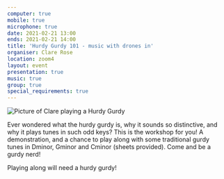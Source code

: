```yaml
---
computer: true
mobile: true
microphone: true
date: 2021-02-21 13:00
ends: 2021-02-21 14:00
title: 'Hurdy Gurdy 101 - music with drones in'
organiser: Clare Rose
location: zoom4
layout: event
presentation: true
music: true
group: true
special_requirements: true
---
```

![Picture of Clare playing a Hurdy Gurdy]({{site.baseurl}}/assets/event_hurdy.jpg)

Ever wondered what the hurdy gurdy is, why it sounds so distinctive, and why it plays tunes in such odd keys? This is the workshop for you! A demonstration, and a chance to play along with some traditional gurdy tunes in Dminor, Gminor and Cminor (sheets provided). Come and be a gurdy nerd!

Playing along will need a hurdy gurdy!
